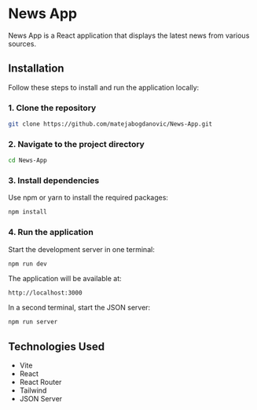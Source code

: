 # News App

News App is a React application that displays the latest news from various sources.

## Installation

Follow these steps to install and run the application locally:

### 1. Clone the repository

```sh
git clone https://github.com/matejabogdanovic/News-App.git
```

### 2. Navigate to the project directory

```sh
cd News-App
```

### 3. Install dependencies

Use npm or yarn to install the required packages:

```sh
npm install
```

### 4. Run the application

Start the development server in one terminal:

```sh
npm run dev
```

The application will be available at:

```
http://localhost:3000
```

In a second terminal, start the JSON server:

```sh
npm run server
```

## Technologies Used

- Vite
- React
- React Router
- Tailwind
- JSON Server
